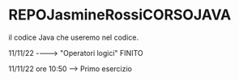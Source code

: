 # REPOJasmineRossiCORSOJAVA


il codice Java che useremo nel codice.


11/11/22 ----> "Operatori logici" FINITO 

11/11/22 ore 10:50 --> Primo esercizio 
